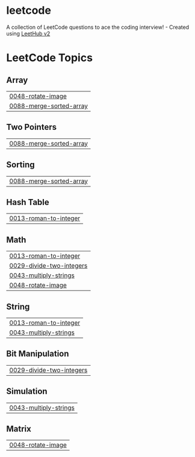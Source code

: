 # leetcode
A collection of LeetCode questions to ace the coding interview! - Created using [LeetHub v2](https://github.com/arunbhardwaj/LeetHub-2.0)

<!---LeetCode Topics Start-->
# LeetCode Topics
## Array
|  |
| ------- |
| [0048-rotate-image](https://github.com/Sarukesh-S/leetcode/tree/master/0048-rotate-image) |
| [0088-merge-sorted-array](https://github.com/Sarukesh-S/leetcode/tree/master/0088-merge-sorted-array) |
## Two Pointers
|  |
| ------- |
| [0088-merge-sorted-array](https://github.com/Sarukesh-S/leetcode/tree/master/0088-merge-sorted-array) |
## Sorting
|  |
| ------- |
| [0088-merge-sorted-array](https://github.com/Sarukesh-S/leetcode/tree/master/0088-merge-sorted-array) |
## Hash Table
|  |
| ------- |
| [0013-roman-to-integer](https://github.com/Sarukesh-S/leetcode/tree/master/0013-roman-to-integer) |
## Math
|  |
| ------- |
| [0013-roman-to-integer](https://github.com/Sarukesh-S/leetcode/tree/master/0013-roman-to-integer) |
| [0029-divide-two-integers](https://github.com/Sarukesh-S/leetcode/tree/master/0029-divide-two-integers) |
| [0043-multiply-strings](https://github.com/Sarukesh-S/leetcode/tree/master/0043-multiply-strings) |
| [0048-rotate-image](https://github.com/Sarukesh-S/leetcode/tree/master/0048-rotate-image) |
## String
|  |
| ------- |
| [0013-roman-to-integer](https://github.com/Sarukesh-S/leetcode/tree/master/0013-roman-to-integer) |
| [0043-multiply-strings](https://github.com/Sarukesh-S/leetcode/tree/master/0043-multiply-strings) |
## Bit Manipulation
|  |
| ------- |
| [0029-divide-two-integers](https://github.com/Sarukesh-S/leetcode/tree/master/0029-divide-two-integers) |
## Simulation
|  |
| ------- |
| [0043-multiply-strings](https://github.com/Sarukesh-S/leetcode/tree/master/0043-multiply-strings) |
## Matrix
|  |
| ------- |
| [0048-rotate-image](https://github.com/Sarukesh-S/leetcode/tree/master/0048-rotate-image) |
<!---LeetCode Topics End-->